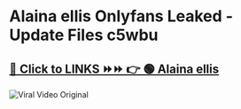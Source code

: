 
 # Alaina ellis Onlyfans Leaked - Update Files c5wbu

## <h2><a href="https://clipsfans.com/Alaina_ellis&ref=git">🔗 Click to LINKS ⏩⏩ 👉 🟢 Alaina ellis </a></h2>

<a href="https://clipsfans.com/Alaina_ellis&ref=git" rel="nofollow" data-target="animated-image.originalLink"><img src="https://i.ibb.co.com/xMMVF88/686577567.gif" alt="Viral Video Original" style="max-width: 100%; display: inline-block;" data-target="animated-image.originalImage"></a>

